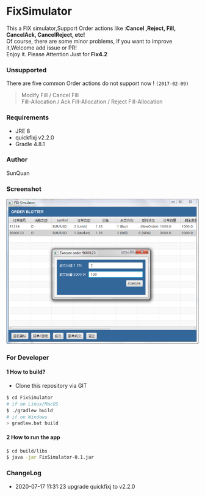 # FixSimulator
This a FIX simulator,Support Order actions like :**Cancel ,Reject, Fill, CancelAck, CancelReject, etc!**<br/>
Of course, there are some minor problems, If you want to improve it,Welcome add issue or PR!   
Enjoy it.
Please Attention Just for **Fix4.2**

### Unsupported
There are five common Order actions do not support now ! `(2017-02-09)`
>Modify Fill / Cancel Fill  
>Fill-Allocation / Ack Fill-Allocation / Reject Fill-Allocation 

### Requirements

- JRE 8
- quickfixj v2.2.0
- Gradle 4.8.1

### Author
 SunQuan

### Screenshot
![Effection](https://github.com/ForrestSu/FixSimulator/raw/master/images/screenshot.png)


### For Developer
#### 1 How to build? 

- Clone this repository via GIT

```sh
$ cd FixSimulator
# if on Linux/MacOS
$ ./gradlew build  
# if on Windows
> gradlew.bat build
```

#### 2 How to run the app
```sh
$ cd build/libs 
$ java -jar FixSimulator-0.1.jar
```

###  ChangeLog
- 2020-07-17 11:31:23 upgrade quickfixj to v2.2.0